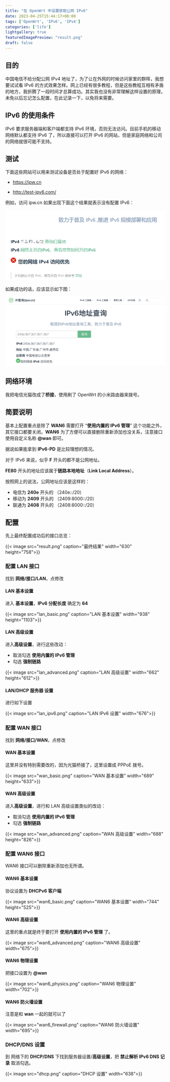 ```yaml
---
title: "在 OpenWrt 中设置获取公网 IPv6"
date: 2023-04-25T15:44:17+08:00
tags: ['OpenWrt', 'IPv6', 'IPv4']
categories: ['life']
lightgallery: true
featuredImagePreview: "result.png"
draft: false
---
```


## 目的

中国电信不给分配公网 IPv4 地址了，为了让在外网的时候访问家里的群晖，我想要试试看 IPv6 的方式效果怎样。网上已经有很多教程，但是这些教程互相有矛盾的地方，我折腾了一段时间才总算成功。其实我也没有非常理解这样设置的原理，未免以后忘记怎么配置，在此记录一下，以免将来需要。

## IPv6 的使用条件

IPv6 要求服务器端和客户端都支持 IPv6 环境，否则无法访问。目前手机的移动网络默认都支持 IPv6 了，所以直接可以打开 IPv6 的网站，但是家庭网络和公司的网络就很可能不支持。

## 测试

下面这些网站可以用来测试设备是否处于配置好 IPv6 的网络：

* https://ipw.cn

* http://test-ipv6.com/

例如，访问 ipw.cn 如果出现下面这个结果就表示没有配置 IPv6：

![ipw_v4](ipw_v4.png)

如果成功的话，应该显示如下图：

![您的网络 IPv6 访问优先](ipv6_first.webp)

## 网络环境

我把电信光猫改成了**桥接**，使用刷了 OpenWrt 的小米路由器来拨号。

## 简要说明

基本上配置重点是除了 **WAN6** 需要打开 “**使用内置的 IPv6 管理**” 这个功能之外，其它接口都要关闭。**WAN6** 为了方便可以直接删除重新添加也没关系，注意接口使用自定义名称 **@wan** 即可。

据说如果能拿到 **IPv6-PD** 是比较理想的情况。

对于 IPv6 来说，似乎 **F** 开头的都不是公网地址。

**FE80** 开头的地址应该属于**链路本地地址**（**Link Local Address**）。

按照网上的说法，公网地址应该是这样的：

* 电信为 **240e** 开头的 （240e::/20）
* 移动为 **2409** 开头的 （2409:8000::/20）
* 联通为 **2408** 开头的 （2408:8000::/20）

## 配置

先上最终配置成功后的接口总览：

{{< image src="result.png" caption="最终结果" width="630" height="758">}}

### 配置 LAN 接口

找到 **网络/接口/LAN**，点修改

#### LAN 基本设置

进入 **基本设置**，**IPv6 分配长度** 确定为 **64**

{{< image src="lan_basic.png" caption="LAN 基本设置" width="938" height="1103">}}

#### LAN 高级设置

进入**高级设置**，进行这些改动：

* 取消勾选 **使用内置的 IPv6 管理**
* 勾选 **强制链路**

{{< image src="lan_advanced.png" caption="LAN 高级设置" width="662" height="612">}}

#### LAN/DHCP 服务器 设置

进行如下设置

{{< image src="lan_ipv6.png" caption="LAN IPv6 设置" width="676">}}

### 配置 WAN 接口

找到 **网络/接口/WAN**，点修改

#### WAN 基本设置

这里并没有特别需要改的，因为光猫桥接了，这里设置成 PPPoE 拨号。

{{< image src="wan_basic.png" caption="WAN 基本设置" width="689" height="633">}}

#### WAN 高级设置

进入**高级设置**，进行和 LAN 高级设置类似的改动：

* 取消勾选 **使用内置的 IPv6 管理**
* 勾选 **强制链路**

{{< image src="wan_advanced.png" caption="WAN 高级设置" width="688" height="826">}}

### 配置 WAN6 接口

WAN6 接口可以删除重新添加也无所谓。

#### WAN6 基本设置

协议设置为 **DHCPv6 客户端**

{{< image src="wan6_basic.png" caption="WAN6 基本设置" width="744" height="525">}}

#### WAN6 高级设置

这里的重点就是终于要打开 **使用内置的 IPv6 管理** 了。

{{< image src="wan6_advanced.png" caption="WAN6 高级设置" width="675">}}

#### WAN6 物理设置

把接口设置为 **@wan**

{{< image src="wan6_physics.png" caption="WAN6 物理设置" width="702">}}

#### WAN6 防火墙设置

注意是和 **wan** 一起的就可以了

{{< image src="wan6_firewall.png" caption="WAN6 防火墙设置" width="695">}}

### DHCP/DNS 设置

到 网络下的 **DHCP/DNS** 下找到服务器设置/**高级设置**，把 **禁止解析 IPv6 DNS 记录** 取消勾选。

{{< image src="dhcp.png" caption="DHCP 设置" width="638">}}
